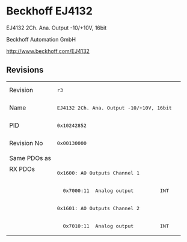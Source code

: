 # Beckhoff EJ4132

EJ4132 2Ch. Ana. Output -10/+10V, 16bit

Beckhoff Automation GmbH

http://www.beckhoff.com/EJ4132

## Revisions
<table>
<tr >
<td>Revision</td>
<td><pre>r3</pre></td>
</tr>
<tr >
<td>Name</td>
<td><pre>EJ4132 2Ch. Ana. Output -10/+10V, 16bit</pre></td>
</tr>
<tr >
<td>PID</td>
<td><pre>0x10242852</pre></td>
</tr>
<tr >
<td>Revision No</td>
<td><pre>0x00130000</pre></td>
</tr>
<tr >
<td>Same PDOs as</td>
<td><pre></pre></td>
</tr>
<tr class="rxpdo pdosection">
<td rowspan=4 valign=top>RX PDOs</td>
<td><pre>0x1600: AO Outputs Channel 1</pre></td>
<td></td>
</tr>
<tr class="rxpdo">
<td><pre>  0x7000:11  Analog output         INT</pre></td>
</tr>
<tr class="rxpdo pdosection">
<td><pre>0x1601: AO Outputs Channel 2</pre></td>
</tr>
<tr class="rxpdo">
<td><pre>  0x7010:11  Analog output         INT</pre></td>
</tr>
</table>
